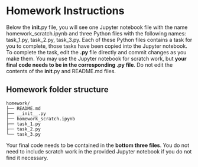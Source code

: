 # Homework Instructions

Below the __init__.py file, you will see one Jupyter notebook file with the name homework_scratch.ipynb and three Python files with the following names: task_1.py, task_2.py, task_3.py. Each of these Python files contains a task for you to complete, those tasks have been copied into the Jupyter notebook. To complete the task, edit the **.py** file directly and commit changes as you make them. You may use the Jupyter notebook for scratch work, but **your final code needs to be in the corresponding .py file**. Do not edit the contents of the __init__.py and README.md files.

## Homework folder structure
``` 
homework/
├── README.md
├── __init__.py
├── homework_scratch.ipynb
├── task_1.py
├── task_2.py
└── task_3.py
```
Your final code needs to be contained in the **bottom three files**. You do not need to include scratch work in the provided Jupyter notebook if you do not find it necessary.

